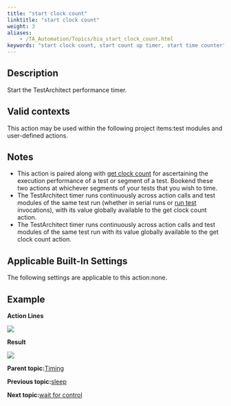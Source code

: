 ```yaml
--- 
title: "start clock count"
linktitle: "start clock count"
weight: 3
aliases: 
    - /TA_Automation/Topics/bia_start_clock_count.html
keywords: "start clock count, start count up timer, start time counter"
---
```


## Description

Start the TestArchitect performance timer.

## Valid contexts

This action may be used within the following project items:test modules and user-defined actions.

## Notes

-   This action is paired along with [get clock count](get_clock_count.html) for ascertaining the execution performance of a test or segment of a test. Bookend these two actions at whichever segments of your tests that you wish to time.
-   The TestArchitect timer runs continuously across action calls and test modules of the same test run \(whether in serial runs or [run test](run_test.html) invocations\), with its value globally available to the get clock count action.
-   The TestArchitect timer runs continuously across action calls and test modules of the same test run with its value globally available to the get clock count action.

## Applicable Built-In Settings

The following settings are applicable to this action:none.

## Example

**Action Lines**

![](/images//Images/bia_get_clock_count_pgm.png)

**Result**

![](/images//Images/bia_get_clock_count_res.png)

**Parent topic:**[Timing](/TA_Automation/Topics/bia_Timing.html)

**Previous topic:**[sleep](/TA_Automation/Topics/bia_sleep.html)

**Next topic:**[wait for control](/TA_Automation/Topics/bia_wait_for_control.html)

